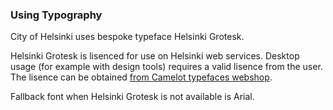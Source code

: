 ### Using Typography

City of Helsinki uses bespoke typeface Helsinki Grotesk.

Helsinki Grotesk is lisenced for use on Helsinki web services. Desktop usage (for example with design tools) requires a valid lisence from the user. The lisence can be obtained [from Camelot typefaces webshop](https://camelot-typefaces.com/helsinki-grotesk).

Fallback font when Helsinki Grotesk is not available is Arial.
